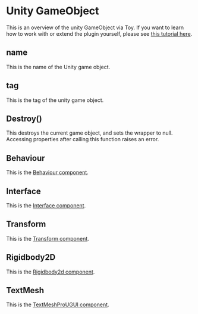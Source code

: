 # Unity GameObject

This is an overview of the unity GameObject via Toy. If you want to learn how to work with or extend the plugin yourself, please see [this tutorial here](tutorial_unity.md).

## name

This is the name of the Unity game object.

## tag

This is the tag of the unity game object.

## Destroy()

This destroys the current game object, and sets the wrapper to null. Accessing properties after calling this function raises an error.

## Behaviour

This is the [Behaviour component](reference_unity_behaviour.md).

## Interface

This is the [Interface component](reference_unity_interface.md).

## Transform

This is the [Transform component](reference_unity_transform.md).

## Rigidbody2D

This is the [Rigidbody2d component](reference_unity_rigidbody2d.md).

## TextMesh

This is the [TextMeshProUGUI component](reference_unity_textmesh.md).

